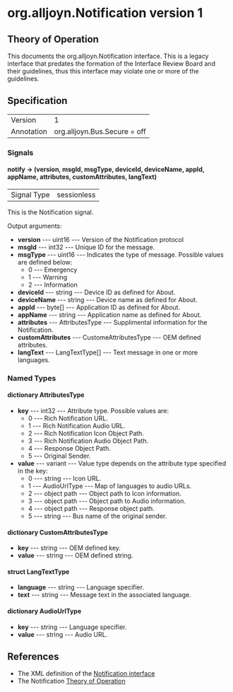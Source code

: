 # org.alljoyn.Notification version 1

## Theory of Operation

This documents the org.alljoyn.Notification interface.  This is a legacy
interface that predates the formation of the Interface Review Board and their
guidelines, thus this interface may violate one or more of the guidelines.


## Specification

|                       |                                                                       |
|-----------------------|-----------------------------------------------------------------------|
| Version               | 1                                                                     |
| Annotation            | org.alljoyn.Bus.Secure = off                                          |


### Signals

#### notify -> (version, msgId, msgType, deviceId, deviceName, appId, appName, attributes, customAttributes, langText)

|                       |                                   |
|-----------------------|-----------------------------------|
| Signal Type           | sessionless                       |

This is the Notification signal.

Output arguments:

  * **version** --- uint16 --- Version of the Notification protocol
  * **msgId** --- int32 --- Unique ID for the message.
  * **msgType** --- uint16 --- Indicates the type of message.  Possible values
    are defined below:
      * 0 --- Emergency
      * 1 --- Warning
      * 2 --- Information
  * **deviceId** --- string --- Device ID as defined for About.
  * **deviceName** --- string --- Device name as defined for About.
  * **appId** --- byte[] --- Application ID as defined for About.
  * **appName** --- string --- Application name as defined for About.
  * **attributes** --- AttributesType --- Supplimental information for the Notification.
  * **customAttributes** --- CustomeAttributesType --- OEM defined attributes.
  * **langText** --- LangTextType[] --- Text message in one or more languages.


### Named Types

#### dictionary AttributesType

  * **key** --- int32 --- Attribute type.  Possible values are:
      * 0 --- Rich Notification URL.
      * 1 --- Rich Notification Audio URL.
      * 2 --- Rich Notification Icon Object Path.
      * 3 --- Rich Notification Audio Object Path.
      * 4 --- Response Object Path.
      * 5 --- Original Sender.
  * **value** --- variant --- Value type depends on the attribute type specified
    in the key:
      * 0 --- string --- Icon URL.
      * 1 --- AudioUrlType --- Map of languages to audio URLs.
      * 2 --- object path --- Object path to Icon information.
      * 3 --- object path --- Object path to Audio information.
      * 4 --- object path --- Response object path.
      * 5 --- string --- Bus name of the original sender.

#### dictionary CustomAttributesType

  * **key** --- string --- OEM defined key.
  * **value** --- string --- OEM defined string.

#### struct LangTextType

  * **language** --- string --- Language specifier.
  * **text** --- string --- Message text in the associated language.

#### dictionary AudioUrlType

  * **key** --- string --- Language specifier.
  * **value** --- string --- Audio URL.


## References

  * The XML definition of the [Notification interface](Notification-v1.xml)
  * The Notification [Theory of Operation](theory-of-operation.md)

